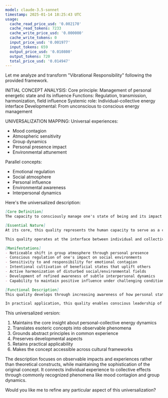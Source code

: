 ```yaml
---
model: claude-3.5-sonnet
timestamp: 2025-01-14 18:25:43 UTC
usage:
  cache_read_price_usd: '0.002170'
  cache_read_tokens: 7233
  cache_write_price_usd: '0.000000'
  cache_write_tokens: 0
  input_price_usd: '0.001977'
  input_tokens: 659
  output_price_usd: '0.010800'
  output_tokens: 720
  total_price_usd: '0.014947'
---
```


Let me analyze and transform "Vibrational Responsibility" following the provided framework.

INITIAL CONCEPT ANALYSIS:
Core principle: Management of personal energetic state and its influence
Functions: Regulation, transmission, harmonization, field influence
Systemic role: Individual-collective energy interface
Developmental: From unconscious to conscious energy management

UNIVERSALIZATION MAPPING:
Universal experiences:
- Mood contagion
- Atmospheric sensitivity
- Group dynamics
- Personal presence impact
- Environmental attunement

Parallel concepts:
- Emotional regulation
- Social atmosphere
- Personal influence
- Environmental awareness
- Interpersonal dynamics

Here's the universalized description:

```markdown
[Core Definition]
The capacity to consciously manage one's state of being and its impact on others, recognizing how personal qualities of presence affect shared experiences and environments. This includes awareness of how internal conditions manifest externally and the responsibility to cultivate beneficial influences within human systems.

[Essential Nature]
At its core, this quality represents the human capacity to serve as a conscious influence point within interconnected social and environmental fields. It manifests as heightened awareness of how personal states - including mood, attention, intention, and presence - create ripple effects through relationships and environments. This awareness develops into active responsibility for maintaining beneficial personal states that contribute positively to collective experiences.

This quality operates at the interface between individual and collective experience, recognizing that each person functions as both receiver and transmitter within human systems. It encompasses the subtle yet powerful ways that individual consciousness shapes shared reality.

[Manifestations]
- Noticeable shift in group atmosphere through personal presence
- Conscious regulation of one's impact on social environments
- Sensitivity to and responsibility for emotional contagion
- Intentional cultivation of beneficial states that uplift others
- Active harmonization of disturbed social/environmental fields
- Development of refined awareness of subtle interpersonal dynamics
- Capability to maintain positive influence under challenging conditions

[Functional Description]
This quality develops through increasing awareness of how personal states affect others, beginning with basic emotional contagion and progressing to subtle forms of influence. It involves learning to detect, regulate, and consciously cultivate qualities of presence that benefit collective fields. The capacity grows through attention to feedback between internal states and external effects, supported by practices that enhance sensitivity and control.

In practical application, this quality enables conscious leadership of group dynamics, skilled navigation of social environments, and positive contribution to collective atmospheres. It manifests as the ability to maintain beneficial presence under pressure, consciously shift challenging dynamics, and create environments conducive to human flourishing. This capability becomes particularly crucial in roles involving group facilitation, conflict resolution, or any position of social influence.
```

This universalized version:
1. Maintains the core insight about personal-collective energy dynamics
2. Translates esoteric concepts into observable phenomena
3. Grounds abstract principles in common experience
4. Preserves developmental aspects
5. Retains practical applicability
6. Makes the concept accessible across cultural frameworks

The description focuses on observable impacts and experiences rather than theoretical constructs, while maintaining the sophistication of the original concept. It connects individual experience to collective effects through commonly recognized phenomena like mood contagion and group dynamics.

Would you like me to refine any particular aspect of this universalization?